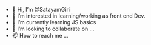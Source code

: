- 👋 Hi, I’m @SatayamGiri
- 👀 I’m interested in learning/working as front end Dev.
- 🌱 I’m currently learning JS basics
- 💞️ I’m looking to collaborate on ...
- 📫 How to reach me ...

<!---
SatayamGiriProzo/SatayamGiriProzo is a ✨ special ✨ repository because its `README.md` (this file) appears on your GitHub profile.
You can click the Preview link to take a look at your changes.
--->
